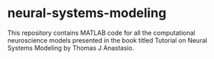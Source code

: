 # neural-systems-modeling
This repository contains MATLAB code for all the computational neuroscience models presented in the book titled Tutorial on Neural Systems Modeling by Thomas J Anastasio.
